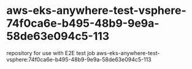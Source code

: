 # aws-eks-anywhere-test-vsphere-74f0ca6e-b495-48b9-9e9a-58de63e094c5-113
repository for use with E2E test job aws-eks-anywhere-test-vsphere:74f0ca6e-b495-48b9-9e9a-58de63e094c5-113
